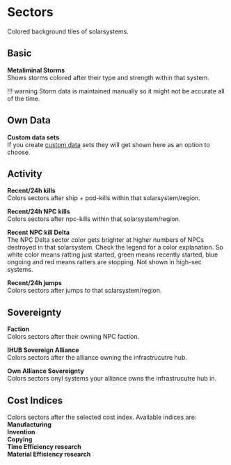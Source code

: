 # Sectors
Colored background tiles of solarsystems.

## Basic
**Metaliminal Storms**<br>
Shows storms colored after their type and strength within that system.

!!! warning
    Storm data is maintained manually so it might not be accurate all of the time.
    
## Own Data
**Custom data sets**<br>
If you create [custom data](https://eveeye.readthedocs.io/en/latest/data/database/) sets they will get shown here as an option to choose.

## Activity
<!--**Hub Trade**<br>
Colors sectors after the sum of total isk of buy and sell orders of the *hub* of that system. The *hub* is the npc-station within a solarsystem with highest value described.  On Region Map it shows the sum of all *hubs* of that region. -->

**Recent/24h kills**<br>
Colors sectors after ship + pod-kills within that solarsystem/region. 

**Recent/24h NPC kills**<br>
Colors sectors after npc-kills within that solarsystem/region. 

**Recent NPC kill Delta**<br>
The NPC Delta sector color gets brighter at higher numbers of NPCs destroyed in that solarsystem. Check the legend for a color explanation. So white color means ratting just started, green means recently started, blue ongoing and red means ratters are stopping.
Not shown in high-sec systems.

**Recent/24h jumps**<br>
Colors sectors after jumps to that solarsystem/region. 

## Sovereignty
**Faction**<br>
Colors sectors after their owning NPC faction.

**IHUB Sovereign Alliance**<br>
Colors sectors after the alliance owning the infrastrucutre hub.

<!--**IHUB Sovereign Coalition**<br>
Colors sectors after the coalition of the alliance owning the infrastrucutre hub.

!!! warning
    This data is pulled from [http://coalitionsin.space/](http://coalitionsin.space/) and might be outdated due to lack of maintainance of that list.-->
    
**Own Alliance Sovereignty**<br>
Colors sectors onyl systems your alliance owns the infrastrucutre hub in.    

## Cost Indices
Colors sectors after the selected cost index. Available indices are:<br>
**Manufacturing<br>
Invention<br>
Copying<br>
Time Efficiency research<br>
Material Efficiency research**


<!--stackedit_data:
eyJoaXN0b3J5IjpbMTQzODEzMDU2OCwyNDE3NDgzMDcsMzE4Nj
AzNzY3LDE4NjU2Njc4NDAsLTYzMTE4NDY2NywtMTgwOTc5NzI5
MCwxOTI1ODM0MDU2LC04NDkzNjEzMjcsLTEwOTQyMjY1MjgsLT
EyOTg2NjQwNTksLTU2ODUzODEyOSw3MTQxNTg3NDEsLTY4Nzkz
NzUwMiwxMzA3MTcxNTM2XX0=
-->